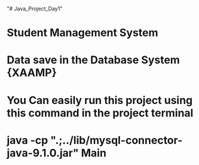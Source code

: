 "# Java_Project_Day1" 
# Student Management System  
# Data save in the Database System {XAAMP}
# You Can easily run this project using this command in the project terminal
 # java -cp ".;../lib/mysql-connector-java-9.1.0.jar" Main
